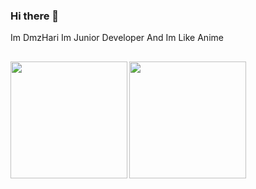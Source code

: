 ### Hi there 👋
Im DmzHari Im Junior Developer And Im Like Anime

##
<img  height="187em" align="left" src="https://github-readme-stats.vercel.app/api?username=dmzhari&show_icons=true&theme=radical&title_color=8E2DE2&text_color=fff&icon_color=8E2DE2">
<img height="187em" src="https://github-readme-stats.vercel.app/api/top-langs/?username=dmzhari&layout=compact">  
